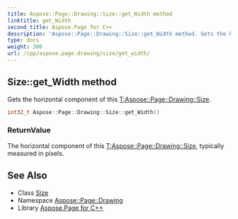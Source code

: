```yaml
---
title: Aspose::Page::Drawing::Size::get_Width method
linktitle: get_Width
second_title: Aspose.Page for C++
description: 'Aspose::Page::Drawing::Size::get_Width method. Gets the horizontal component of this T:Aspose::Page::Drawing::Size in C++.'
type: docs
weight: 300
url: /cpp/aspose.page.drawing/size/get_width/
---
```

## Size::get_Width method


Gets the horizontal component of this [T:Aspose::Page::Drawing::Size](../).

```cpp
int32_t Aspose::Page::Drawing::Size::get_Width()
```


### ReturnValue

The horizontal component of this [T:Aspose::Page::Drawing::Size](../), typically measured in pixels.

## See Also

* Class [Size](../)
* Namespace [Aspose::Page::Drawing](../../)
* Library [Aspose.Page for C++](../../../)
